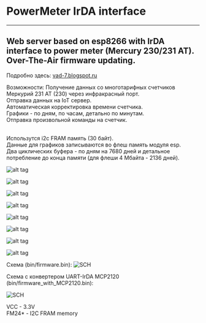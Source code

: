 # PowerMeter IrDA interface 
---

Web server based on esp8266 with IrDA interface to power meter (Mercury 230/231 AT).<br>
Over-The-Air firmware updating.
---
Подробно здесь: [vad-7.blogspot.ru](http://vad-7.blogspot.ru/2017/03/mercury231.html)

Возможности:
Получение данных со многотарифных счетчиков Меркурий 231 АТ (230) через инфракрасный порт.<br>
Отправка данных на IoT сервер.<br>
Автоматическая корректировка времени счетчика.<br>
Графики - по дням, по часам, детально по минутам.<br>
Отправка произвольной команды на счетчик.<br><br>

Использутся i2c FRAM память (30 байт).<br>
Данные для графиков записываются во флеш память модуля esp.<br>
Два циклических буфера - по дням на 7680 дней и детальное потребление до конца памяти (для флеши 4 Мбайта - 2136 дней).<br>

![alt tag](https://github.com/vad7/PowerMeter-IrDA/blob/master/Mercury-231.png)

![alt tag](https://github.com/vad7/PowerMeter-IrDA/blob/master/Web1.jpg)

![alt tag](https://github.com/vad7/PowerMeter-IrDA/blob/master/Web2.jpg)

![alt tag](https://github.com/vad7/PowerMeter-IrDA/blob/master/Web3.jpg)

![alt tag](https://github.com/vad7/PowerMeter-IrDA/blob/master/Web4.jpg)

![alt tag](https://github.com/vad7/PowerMeter-IrDA/blob/master/Web4_2.jpg)

![alt tag](https://github.com/vad7/PowerMeter-IrDA/blob/master/Web5.jpg)

![alt tag](https://github.com/vad7/PowerMeter-IrDA/blob/master/Web6.jpg)

Схема (bin/firmware.bin): 
![SCH](https://github.com/vad7/PowerMeter-IrDA/blob/master/PowerMeter-IrDA_direct.jpg)

Схема с конвертером UART-IrDA MCP2120 (bin/firmware_with_MCP2120.bin): 

![SCH](https://github.com/vad7/PowerMeter-IrDA/blob/master/PowerMeter-IrDA.jpg)

VCC - 3.3V<br> 
FM24* - I2C FRAM memory<br> 

